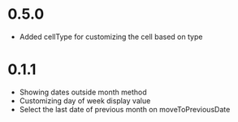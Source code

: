 0.5.0
======
- Added cellType for customizing the cell based on type

0.1.1
======
- Showing dates outside month method
- Customizing day of week display value
- Select the last date of previous month on moveToPreviousDate
